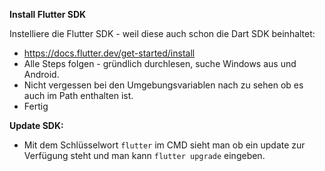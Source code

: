 **Install Flutter SDK**

Instelliere die Flutter SDK - weil diese auch schon die Dart SDK beinhaltet:

* https://docs.flutter.dev/get-started/install 
* Alle Steps folgen - gründlich durchlesen, suche Windows aus und Android.
* Nicht vergessen bei den Umgebungsvariablen nach zu sehen ob es auch im Path enthalten ist.
* Fertig

**Update SDK:**

* Mit dem Schlüsselwort `flutter` im CMD sieht man ob ein update zur Verfügung steht und man kann `flutter upgrade` eingeben.